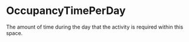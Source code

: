 OccupancyTimePerDay
===================

The amount of time during the day that the activity is required within this space.
